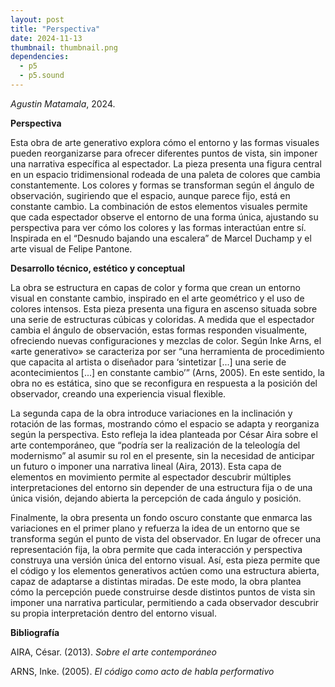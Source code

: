 ```yaml
---
layout: post
title: "Perspectiva"
date: 2024-11-13
thumbnail: thumbnail.png
dependencies:
  - p5
  - p5.sound
---
```


<div id="div-sketch">
  <script type="text/javascript" src="sketch.js"></script>
</div>

_Agustin Matamala_, 2024.

**Perspectiva**

Esta obra de arte generativo explora cómo el entorno y las formas visuales pueden reorganizarse para ofrecer diferentes puntos de vista, 
sin imponer una narrativa específica al espectador. La pieza presenta una figura central en un espacio tridimensional rodeada de una paleta de colores que cambia constantemente. 
Los colores y formas se transforman según el ángulo de observación, sugiriendo que el espacio, aunque parece fijo, está en constante cambio. 
La combinación de estos elementos visuales permite que cada espectador observe el entorno de una forma única, ajustando su perspectiva para ver cómo los colores y las formas interactúan entre sí. 
Inspirada en el “Desnudo bajando una escalera” de Marcel Duchamp y el arte visual de Felipe Pantone.


**Desarrollo técnico, estético y conceptual**

La obra se estructura en capas de color y forma que crean un entorno visual en constante cambio, inspirado en el arte geométrico y el uso de colores intensos. 
Esta pieza presenta una figura en ascenso situada sobre una serie de estructuras cúbicas y coloridas. A medida que el espectador cambia el ángulo de observación, 
estas formas responden visualmente, ofreciendo nuevas configuraciones y mezclas de color. Según Inke Arns, el «arte generativo» se caracteriza por ser 
“una herramienta de procedimiento que capacita al artista o diseñador para ‘sintetizar [...] una serie de acontecimientos [...] en constante cambio’” (Arns, 2005). 
En este sentido, la obra no es estática, sino que se reconfigura en respuesta a la posición del observador, creando una experiencia visual flexible.

La segunda capa de la obra introduce variaciones en la inclinación y rotación de las formas, mostrando cómo el espacio se adapta y reorganiza según la perspectiva. 
Esto refleja la idea planteada por César Aira sobre el arte contemporáneo, que “podría ser la realización de la teleología del modernismo” al asumir su rol en el presente, 
sin la necesidad de anticipar un futuro o imponer una narrativa lineal (Aira, 2013). Esta capa de elementos en movimiento permite al espectador descubrir múltiples 
interpretaciones del entorno sin depender de una estructura fija o de una única visión, dejando abierta la percepción de cada ángulo y posición.

Finalmente, la obra presenta un fondo oscuro constante que enmarca las variaciones en el primer plano y refuerza la idea de un entorno que se transforma según el punto de vista del observador. 
En lugar de ofrecer una representación fija, la obra permite que cada interacción y perspectiva construya una versión única del entorno visual. 
Así, esta pieza permite que el código y los elementos generativos actúen como una estructura abierta, capaz de adaptarse a distintas miradas.
De este modo, la obra plantea cómo la percepción puede construirse desde distintos puntos de vista sin imponer una narrativa particular, permitiendo a cada observador descubrir su propia interpretación dentro del entorno visual.



**Bibliografía**

AIRA, César. (2013).  _Sobre el arte contemporáneo_

ARNS, Inke. (2005).  _El código como acto de habla performativo_

